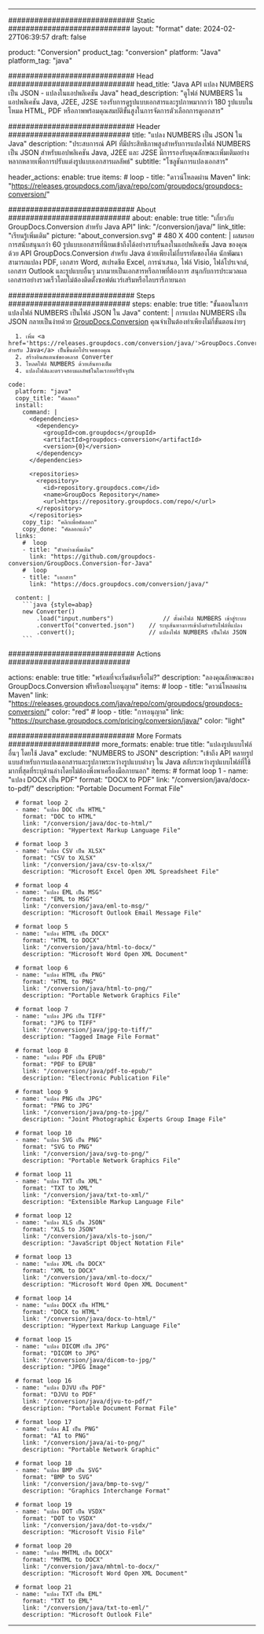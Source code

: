  
---
############################# Static ############################
layout: "format"
date: 2024-02-27T06:39:57
draft: false

product: "Conversion"
product_tag: "conversion"
platform: "Java"
platform_tag: "java"

############################# Head #############################
head_title: "Java API แปลง NUMBERS เป็น JSON - แปลงในแอปพลิเคชัน Java"
head_description: "ดูไฟล์ NUMBERS ในแอปพลิเคชัน Java, J2EE, J2SE รองรับการดูรูปแบบเอกสารและรูปภาพมากกว่า 180 รูปแบบในโหมด HTML, PDF หรือภาพพร้อมคุณสมบัติขั้นสูงในการจัดการตัวเลือกการดูเอกสาร"

############################# Header ############################
title: "แปลง NUMBERS เป็น JSON ใน Java" 
description: "ประสบการณ์ API ที่มีประสิทธิภาพสูงสำหรับการแปลงไฟล์ NUMBERS เป็น JSON สำหรับแอปพลิเคชัน Java, J2EE และ J2SE มีการรองรับคุณลักษณะเพิ่มเติมอย่างหลากหลายเพื่อการปรับแต่งรูปแบบเอกสารผลลัพธ์" 
subtitle: "โซลูชันการแปลงเอกสาร" 

header_actions:
  enable: true
  items:
    #  loop
    - title: "ดาวน์โหลดผ่าน Maven"
      link: "https://releases.groupdocs.com/java/repo/com/groupdocs/groupdocs-conversion/"


############################# About ############################
about:
    enable: true
    title: "เกี่ยวกับ GroupDocs.Conversion สำหรับ Java API"
    link: "/conversion/java/"
    link_title: "เรียนรู้เพิ่มเติม"
    picture: "about_conversion.svg" # 480 X 400
    content: |
      ผสมรอยการสนับสนุนกว่า 60 รูปแบบเอกสารที่นิยมเข้าถึงได้อย่างราบรื่นลงในแอปพลิเคชัน Java ของคุณด้วย API GroupDocs.Conversion สำหรับ Java ด้วยเพียงไม่กี่บรรทัดของโค้ด นักพัฒนาสามารถแปลง PDF, เอกสาร Word, สเปรดชีต Excel, การนำเสนอ, ไฟล์ Visio, ไฟล์โปรเจกต์, เอกสาร Outlook และรูปแบบอื่นๆ มากมายเป็นเอกสารหรือภาพที่ต้องการ สนุกกับการประมวลผลเอกสารอย่างรวดเร็วโดยไม่ต้องติดตั้งซอฟต์แวร์เสริมหรือไลบรารีภายนอก


############################# Steps ############################
steps:
    enable: true
    title: "ขั้นตอนในการแปลงไฟล์ NUMBERS เป็นไฟล์ JSON ใน Java" 
    content: |
      การแปลง NUMBERS เป็น JSON กลายเป็นง่ายด้วย <a href='https://products.groupdocs.com/conversion/java/'>GroupDocs.Conversion</a> คุณจำเป็นต้องทำเพียงไม่กี่ขั้นตอนง่ายๆ
      
      1. เพิ่ม <a href='https://releases.groupdocs.com/conversion/java/'>GroupDocs.Conversion สำหรับ Java</a> เป็นขึ้นต่อโปรเจคของคุณ 
      2. สร้างอินสแตนซ์ของคลาส Converter  
      3. โหลดไฟล์ NUMBERS ด้วยเส้นทางเต็ม 
      4. แปลงไฟล์และตรวจสอบผลลัพธ์ในไดเรกทอรีปัจจุบัน 
   
    code:
      platform: "java"
      copy_title: "คัดลอก"
      install:
        command: |
          <dependencies>
            <dependency>
              <groupId>com.groupdocs</groupId>
              <artifactId>groupdocs-conversion</artifactId>
              <version>{0}</version>
            </dependency>
          </dependencies>

          <repositories>
            <repository>
              <id>repository.groupdocs.com</id>
              <name>GroupDocs Repository</name>
              <url>https://repository.groupdocs.com/repo/</url>
            </repository>
          </repositories>
        copy_tip: "คลิกเพื่อคัดลอก"
        copy_done: "คัดลอกแล้ว"
      links:
        #  loop
        - title: "ตัวอย่างเพิ่มเติม"
          link: "https://github.com/groupdocs-conversion/GroupDocs.Conversion-for-Java"
        #  loop
        - title: "เอกสาร"
          link: "https://docs.groupdocs.com/conversion/java/"
          
      content: |
        ```java {style=abap}
        new Converter()
            .load("input.numbers")              // ตั้งค่าไฟล์ NUMBERS เข้าสู่ระบบ
            .convertTo("converted.json")    // ระบุเส้นทางการเข้าถึงสำหรับไฟล์ที่แปลง
            .convert();                     // แปลงไฟล์ NUMBERS เป็นไฟล์ JSON        
        ```            

############################# Actions ############################

actions:
  enable: true
  title: "พร้อมที่จะเริ่มต้นหรือไม่?"
  description: "ลองคุณลักษณะของ GroupDocs.Conversion ฟรีหรือขอใบอนุญาต"
  items:
    #  loop
    - title: "ดาวน์โหลดผ่าน Maven"
      link: "https://releases.groupdocs.com/java/repo/com/groupdocs/groupdocs-conversion/"
      color: "red"
        #  loop
    - title: "การอนุญาต"
      link: "https://purchase.groupdocs.com/pricing/conversion/java/"
      color: "light"


############################# More Formats #####################
more_formats:
    enable: true
    title: "แปลงรูปแบบไฟล์อื่นๆ โดยใช้ Java"
    exclude: "NUMBERS to JSON"
    description: "เข้าถึง API หลายรูปแบบสำหรับการแปลงเอกสารและรูปภาพระหว่างรูปแบบต่างๆ ใน Java สลับระหว่างรูปแบบไฟล์ที่ใช้มากที่สุดที่ระบุด้านล่างโดยไม่ต้องพึ่งพาเครื่องมือภายนอก"
    items: 
      # format loop 1
      - name: "แปลง DOCX เป็น PDF"
        format: "DOCX to PDF"
        link: "/conversion/java/docx-to-pdf/"
        description: "Portable Document Format File"

      # format loop 2
      - name: "แปลง DOC เป็น HTML"
        format: "DOC to HTML"
        link: "/conversion/java/doc-to-html/"
        description: "Hypertext Markup Language File"

      # format loop 3
      - name: "แปลง CSV เป็น XLSX"
        format: "CSV to XLSX"
        link: "/conversion/java/csv-to-xlsx/"
        description: "Microsoft Excel Open XML Spreadsheet File"

      # format loop 4
      - name: "แปลง EML เป็น MSG"
        format: "EML to MSG"
        link: "/conversion/java/eml-to-msg/"
        description: "Microsoft Outlook Email Message File"

      # format loop 5
      - name: "แปลง HTML เป็น DOCX"
        format: "HTML to DOCX"
        link: "/conversion/java/html-to-docx/"
        description: "Microsoft Word Open XML Document"

      # format loop 6
      - name: "แปลง HTML เป็น PNG"
        format: "HTML to PNG"
        link: "/conversion/java/html-to-png/"
        description: "Portable Network Graphics File"

      # format loop 7
      - name: "แปลง JPG เป็น TIFF"
        format: "JPG to TIFF"
        link: "/conversion/java/jpg-to-tiff/"
        description: "Tagged Image File Format"

      # format loop 8
      - name: "แปลง PDF เป็น EPUB"
        format: "PDF to EPUB"
        link: "/conversion/java/pdf-to-epub/"
        description: "Electronic Publication File"

      # format loop 9
      - name: "แปลง PNG เป็น JPG"
        format: "PNG to JPG"
        link: "/conversion/java/png-to-jpg/"
        description: "Joint Photographic Experts Group Image File"

      # format loop 10
      - name: "แปลง SVG เป็น PNG"
        format: "SVG to PNG"
        link: "/conversion/java/svg-to-png/"
        description: "Portable Network Graphics File"

      # format loop 11
      - name: "แปลง TXT เป็น XML"
        format: "TXT to XML"
        link: "/conversion/java/txt-to-xml/"
        description: "Extensible Markup Language File"

      # format loop 12
      - name: "แปลง XLS เป็น JSON"
        format: "XLS to JSON"
        link: "/conversion/java/xls-to-json/"
        description: "JavaScript Object Notation File"

      # format loop 13
      - name: "แปลง XML เป็น DOCX"
        format: "XML to DOCX"
        link: "/conversion/java/xml-to-docx/"
        description: "Microsoft Word Open XML Document"

      # format loop 14
      - name: "แปลง DOCX เป็น HTML"
        format: "DOCX to HTML"
        link: "/conversion/java/docx-to-html/"
        description: "Hypertext Markup Language File" 

      # format loop 15
      - name: "แปลง DICOM เป็น JPG" 
        format: "DICOM to JPG"
        link: "/conversion/java/dicom-to-jpg/"
        description: "JPEG Image" 

      # format loop 16
      - name: "แปลง DJVU เป็น PDF"
        format: "DJVU to PDF"
        link: "/conversion/java/djvu-to-pdf/"
        description: "Portable Document Format File" 

      # format loop 17
      - name: "แปลง AI เป็น PNG"
        format: "AI to PNG"
        link: "/conversion/java/ai-to-png/"
        description: "Portable Network Graphic" 
      
      # format loop 18
      - name: "แปลง BMP เป็น SVG"
        format: "BMP to SVG"
        link: "/conversion/java/bmp-to-svg/"
        description: "Graphics Interchange Format"

      # format loop 19
      - name: "แปลง DOT เป็น VSDX"
        format: "DOT to VSDX"
        link: "/conversion/java/dot-to-vsdx/"
        description: "Microsoft Visio File"

      # format loop 20
      - name: "แปลง MHTML เป็น DOCX"
        format: "MHTML to DOCX"
        link: "/conversion/java/mhtml-to-docx/"
        description: "Microsoft Word Open XML Document"

      # format loop 21
      - name: "แปลง TXT เป็น EML"
        format: "TXT to EML"
        link: "/conversion/java/txt-to-eml/"
        description: "Microsoft Outlook File"

---
